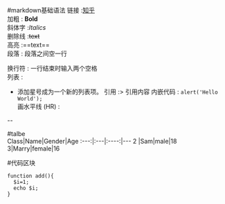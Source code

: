 #markdown基础语法
链接 :[知乎](zhihu.com)  
加粗 : **Bold**  
斜体字 :*Italics*  
删除线 :~~text~~  
高亮 :==text==  
段落 : 段落之间空一行

换行符 : 一行结束时输入两个空格  
列表 :
* 添加星号成为一个新的列表项。
引用 :> 引用内容
内嵌代码 : `alert('Hello World');`  
画水平线 (HR) :  

--

#talbe  
Class|Name|Gender|Age
:---:|:---|:----:|---
2    |Sam|male|18
3|Marry|female|16

#代码区块
    
    function add(){
      $i=1;
      echo $i;
    }

